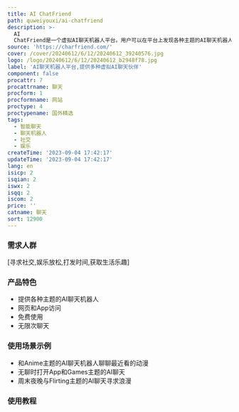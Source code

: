 ```yaml
---
title: AI ChatFriend
path: quweiyouxi/ai-chatfriend
description: >-
  AI
  ChatFriend是一个虚拟AI聊天机器人平台。用户可以在平台上发现各种主题的AI聊天机器人,如动漫、游戏、恋爱、电影电视等,并可以随意与感兴趣的AI聊天。平台拥有Anime、Games、Flirting等特色AI聊天机器人。使用免费,支持网页和App访问。具有趣味性、休闲性,可以满足用户的社交和娱乐需求。
source: 'https://charfriend.com/'
cover: /cover/20240612/6/12/20240612_39240576.jpg
logo: /logo/20240612/6/12/20240612_b2948f78.jpg
label: 'AI聊天机器人平台,提供多种虚拟AI聊天伙伴'
component: false
procattr: 7
procattrname: 聊天
procform: 1
procformname: 网站
proctype: 4
proctypename: 国外精选
tags:
  - 智能聊天
  - 聊天机器人
  - 社交
  - 娱乐
createTime: '2023-09-04 17:42:17'
updateTime: '2023-09-04 17:42:17'
lang: en
isicp: 2
isqian: 2
iswx: 2
isqq: 2
iscom: 2
price: ''
catname: 聊天
sort: 12900
---
```




### 需求人群
[寻求社交,娱乐放松,打发时间,获取生活乐趣]

### 产品特色
- 提供各种主题的AI聊天机器人
- 网页和App访问
- 免费使用
- 无限次聊天

### 使用场景示例
- 和Anime主题的AI聊天机器人聊聊最近看的动漫
- 无聊时打开App和Games主题的AI聊天
- 周末夜晚与Flirting主题的AI聊天寻求浪漫

### 使用教程


  
